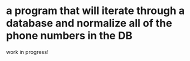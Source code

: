 # a program that will iterate through a database and normalize all of the phone numbers in the DB

work in progress!
